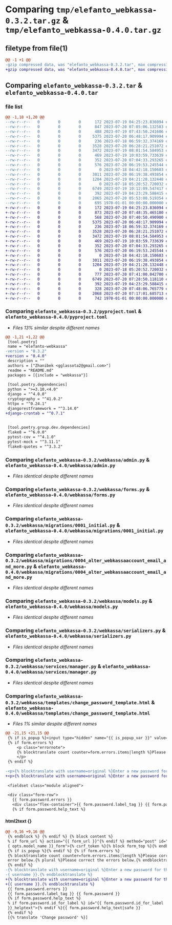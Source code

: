 # Comparing `tmp/elefanto_webkassa-0.3.2.tar.gz` & `tmp/elefanto_webkassa-0.4.0.tar.gz`

## filetype from file(1)

```diff
@@ -1 +1 @@
-gzip compressed data, was "elefanto_webkassa-0.3.2.tar", max compression
+gzip compressed data, was "elefanto_webkassa-0.4.0.tar", max compression
```

## Comparing `elefanto_webkassa-0.3.2.tar` & `elefanto_webkassa-0.4.0.tar`

### file list

```diff
@@ -1,18 +1,20 @@
--rw-r--r--   0        0        0      172 2023-07-19 04:25:23.836094 elefanto_webkassa-0.3.2/README.md
--rw-r--r--   0        0        0      847 2023-07-20 07:05:06.132583 elefanto_webkassa-0.3.2/pyproject.toml
--rw-r--r--   0        0        0      488 2023-07-19 07:43:50.241606 elefanto_webkassa-0.3.2/webkassa/__init__.py
--rw-r--r--   0        0        0     5375 2023-07-20 06:48:17.909994 elefanto_webkassa-0.3.2/webkassa/admin.py
--rw-r--r--   0        0        0      236 2023-07-18 06:59:32.374169 elefanto_webkassa-0.3.2/webkassa/apps.py
--rw-r--r--   0        0        0     3528 2023-07-20 06:28:21.251072 elefanto_webkassa-0.3.2/webkassa/forms.py
--rw-r--r--   0        0        0     3472 2023-07-19 08:01:54.584953 elefanto_webkassa-0.3.2/webkassa/migrations/0001_initial.py
--rw-r--r--   0        0        0      469 2023-07-19 10:03:59.733639 elefanto_webkassa-0.3.2/webkassa/migrations/0002_check_order_number.py
--rw-r--r--   0        0        0      352 2023-07-20 07:04:33.293265 elefanto_webkassa-0.3.2/webkassa/migrations/0003_remove_webkassaaccount_is_encrypted_and_more.py
--rw-r--r--   0        0        0      576 2023-07-20 06:19:53.245544 elefanto_webkassa-0.3.2/webkassa/migrations/0004_alter_webkassaaccount_email_and_more.py
--rw-r--r--   0        0        0        0 2023-07-18 04:42:18.150603 elefanto_webkassa-0.3.2/webkassa/migrations/__init__.py
--rw-r--r--   0        0        0     3011 2023-07-20 06:19:38.493854 elefanto_webkassa-0.3.2/webkassa/models.py
--rw-r--r--   0        0        0     1204 2023-07-19 04:21:28.132448 elefanto_webkassa-0.3.2/webkassa/serializers.py
--rw-r--r--   0        0        0        0 2023-07-18 05:20:52.720032 elefanto_webkassa-0.3.2/webkassa/services/__init__.py
--rw-r--r--   0        0        0     6749 2023-07-19 10:12:09.547417 elefanto_webkassa-0.3.2/webkassa/services/manager.py
--rw-r--r--   0        0        0      392 2023-07-19 04:23:29.588415 elefanto_webkassa-0.3.2/webkassa/services/password_encryption.py
--rw-r--r--   0        0        0     2065 2023-07-20 05:53:08.519354 elefanto_webkassa-0.3.2/webkassa/templates/change_password_template.html
--rw-r--r--   0        0        0      695 1970-01-01 00:00:00.000000 elefanto_webkassa-0.3.2/PKG-INFO
+-rw-r--r--   0        0        0      172 2023-07-19 04:25:23.836094 elefanto_webkassa-0.4.0/README.md
+-rw-r--r--   0        0        0      873 2023-07-20 07:48:35.465180 elefanto_webkassa-0.4.0/pyproject.toml
+-rw-r--r--   0        0        0      568 2023-07-20 07:40:50.490900 elefanto_webkassa-0.4.0/webkassa/__init__.py
+-rw-r--r--   0        0        0     5375 2023-07-20 06:48:17.909994 elefanto_webkassa-0.4.0/webkassa/admin.py
+-rw-r--r--   0        0        0      236 2023-07-18 06:59:32.374169 elefanto_webkassa-0.4.0/webkassa/apps.py
+-rw-r--r--   0        0        0     3528 2023-07-20 06:28:21.251072 elefanto_webkassa-0.4.0/webkassa/forms.py
+-rw-r--r--   0        0        0     3472 2023-07-19 08:01:54.584953 elefanto_webkassa-0.4.0/webkassa/migrations/0001_initial.py
+-rw-r--r--   0        0        0      469 2023-07-19 10:03:59.733639 elefanto_webkassa-0.4.0/webkassa/migrations/0002_check_order_number.py
+-rw-r--r--   0        0        0      352 2023-07-20 07:04:33.293265 elefanto_webkassa-0.4.0/webkassa/migrations/0003_remove_webkassaaccount_is_encrypted_and_more.py
+-rw-r--r--   0        0        0      576 2023-07-20 06:19:53.245544 elefanto_webkassa-0.4.0/webkassa/migrations/0004_alter_webkassaaccount_email_and_more.py
+-rw-r--r--   0        0        0        0 2023-07-18 04:42:18.150603 elefanto_webkassa-0.4.0/webkassa/migrations/__init__.py
+-rw-r--r--   0        0        0     3011 2023-07-20 06:19:38.493854 elefanto_webkassa-0.4.0/webkassa/models.py
+-rw-r--r--   0        0        0     1204 2023-07-19 04:21:28.132448 elefanto_webkassa-0.4.0/webkassa/serializers.py
+-rw-r--r--   0        0        0        0 2023-07-18 05:20:52.720032 elefanto_webkassa-0.4.0/webkassa/services/__init__.py
+-rw-r--r--   0        0        0      777 2023-07-20 07:41:00.042700 elefanto_webkassa-0.4.0/webkassa/services/cron.py
+-rw-r--r--   0        0        0     6749 2023-07-20 07:28:50.118110 elefanto_webkassa-0.4.0/webkassa/services/manager.py
+-rw-r--r--   0        0        0      392 2023-07-19 04:23:29.588415 elefanto_webkassa-0.4.0/webkassa/services/password_encryption.py
+-rw-r--r--   0        0        0      328 2023-07-20 07:48:06.765779 elefanto_webkassa-0.4.0/webkassa/settings.py
+-rw-r--r--   0        0        0     2068 2023-07-20 07:17:01.685713 elefanto_webkassa-0.4.0/webkassa/templates/change_password_template.html
+-rw-r--r--   0        0        0      742 1970-01-01 00:00:00.000000 elefanto_webkassa-0.4.0/PKG-INFO
```

### Comparing `elefanto_webkassa-0.3.2/pyproject.toml` & `elefanto_webkassa-0.4.0/pyproject.toml`

 * *Files 13% similar despite different names*

```diff
@@ -1,21 +1,22 @@
 [tool.poetry]
 name = "elefanto-webkassa"
-version = "0.3.2"
+version = "0.4.0"
 description = ""
 authors = ["Zhanibek <gglassota2@gmail.com>"]
 readme = "README.md"
 packages = [{include = "webkassa"}]
 
 [tool.poetry.dependencies]
 python = ">=3.10,<4.0"
 django = "^4.0.0"
 cryptography = "^41.0.2"
 httpx = "^0.24.1"
 djangorestframework = "^3.14.0"
+django-crontab = "^0.7.1"
 
 
 [tool.poetry.group.dev.dependencies]
 flake8 = "^6.0.0"
 pytest-cov = "^4.1.0"
 pytest-mock = "^3.11.1"
 flake8-quotes = "^3.3.2"
```

### Comparing `elefanto_webkassa-0.3.2/webkassa/admin.py` & `elefanto_webkassa-0.4.0/webkassa/admin.py`

 * *Files identical despite different names*

### Comparing `elefanto_webkassa-0.3.2/webkassa/forms.py` & `elefanto_webkassa-0.4.0/webkassa/forms.py`

 * *Files identical despite different names*

### Comparing `elefanto_webkassa-0.3.2/webkassa/migrations/0001_initial.py` & `elefanto_webkassa-0.4.0/webkassa/migrations/0001_initial.py`

 * *Files identical despite different names*

### Comparing `elefanto_webkassa-0.3.2/webkassa/migrations/0004_alter_webkassaaccount_email_and_more.py` & `elefanto_webkassa-0.4.0/webkassa/migrations/0004_alter_webkassaaccount_email_and_more.py`

 * *Files identical despite different names*

### Comparing `elefanto_webkassa-0.3.2/webkassa/models.py` & `elefanto_webkassa-0.4.0/webkassa/models.py`

 * *Files identical despite different names*

### Comparing `elefanto_webkassa-0.3.2/webkassa/serializers.py` & `elefanto_webkassa-0.4.0/webkassa/serializers.py`

 * *Files identical despite different names*

### Comparing `elefanto_webkassa-0.3.2/webkassa/services/manager.py` & `elefanto_webkassa-0.4.0/webkassa/services/manager.py`

 * *Files identical despite different names*

### Comparing `elefanto_webkassa-0.3.2/webkassa/templates/change_password_template.html` & `elefanto_webkassa-0.4.0/webkassa/templates/change_password_template.html`

 * *Files 1% similar despite different names*

```diff
@@ -21,15 +21,15 @@
 {% if is_popup %}<input type="hidden" name="{{ is_popup_var }}" value="1">{% endif %}
 {% if form.errors %}
     <p class="errornote">
     {% blocktranslate count counter=form.errors.items|length %}Please correct the error below.{% plural %}Please correct the errors below.{% endblocktranslate %}
     </p>
 {% endif %}
 
-<p>{% blocktranslate with username=original %}Enter a new password for the user <strong>{{ username }}</strong>.{% endblocktranslate %}</p>
+<p>{% blocktranslate with username=original %}Enter a new password for the account <strong>{{ username }}</strong>.{% endblocktranslate %}</p>
 
 <fieldset class="module aligned">
 
 <div class="form-row">
   {{ form.password.errors }}
   <div class="flex-container">{{ form.password.label_tag }} {{ form.password }}</div>
   {% if form.password.help_text %}
```

#### html2text {}

```diff
@@ -9,16 +9,16 @@
 {% endblock %} {% endif %} {% block content %}
 % if form_url %} action="{{ form_url }}"{% endif %} method="post" id="{
 { opts.model_name }}_form">{% csrf_token %}{% block form_top %}{% endblock %}
 {% if is_popup %}{% endif %} {% if form.errors %}
 {% blocktranslate count counter=form.errors.items|length %}Please correct the
 error below.{% plural %}Please correct the errors below.{% endblocktranslate %}
 {% endif %}
-{% blocktranslate with username=original %}Enter a new password for the user {
-{ username }}.{% endblocktranslate %}
+{% blocktranslate with username=original %}Enter a new password for the account
+{{ username }}.{% endblocktranslate %}
 {{ form.password.errors }}
 {{ form.password.label_tag }} {{ form.password }}
 {% if form.password.help_text %}
 % if form.password.id_for_label %} id="{{ form.password.id_for_label
 }}_helptext">{% endif %}{{ form.password.help_text|safe }}
 {% endif %}
 [{% translate 'Change password' %}]
```

